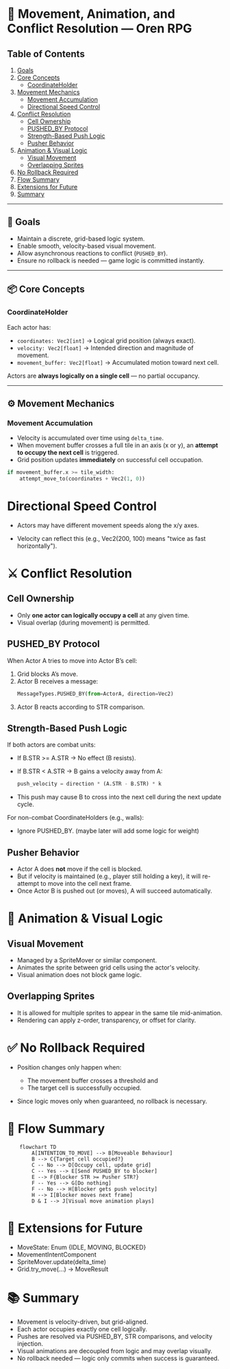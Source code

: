 # 🧭 Movement, Animation, and Conflict Resolution — Oren RPG

## Table of Contents

1. [Goals](#-goals)
2. [Core Concepts](#-core-concepts)
   - [CoordinateHolder](#coordinateholder)
3. [Movement Mechanics](#-movement-mechanics)
   - [Movement Accumulation](#movement-accumulation)
   - [Directional Speed Control](#directional-speed-control)
4. [Conflict Resolution](#-conflict-resolution)
   - [Cell Ownership](#cell-ownership)
   - [PUSHED_BY Protocol](#pushed_by-protocol)
   - [Strength-Based Push Logic](#strength-based-push-logic)
   - [Pusher Behavior](#pusher-behavior)
5. [Animation & Visual Logic](#-animation--visual-logic)
   - [Visual Movement](#visual-movement)
   - [Overlapping Sprites](#overlapping-sprites)
6. [No Rollback Required](#-no-rollback-required)
7. [Flow Summary](#-flow-summary)
8. [Extensions for Future](#-extensions-for-future)
9. [Summary](#-summary)

---

## 🎯 Goals

- Maintain a discrete, grid-based logic system.
- Enable smooth, velocity-based visual movement.
- Allow asynchronous reactions to conflict (`PUSHED_BY`).
- Ensure no rollback is needed — game logic is committed instantly.

---

## 📦 Core Concepts

### CoordinateHolder

Each actor has:
- `coordinates: Vec2[int]` → Logical grid position (always exact).
- `velocity: Vec2[float]` → Intended direction and magnitude of movement.
- `movement_buffer: Vec2[float]` → Accumulated motion toward next cell.

Actors are **always logically on a single cell** — no partial occupancy.

---

## ⚙️ Movement Mechanics

### Movement Accumulation

- Velocity is accumulated over time using `delta_time`.
- When movement buffer crosses a full tile in an axis (x or y), an **attempt to occupy the next cell** is triggered.
- Grid position updates **immediately** on successful cell occupation.

```python
if movement_buffer.x >= tile_width:
    attempt_move_to(coordinates + Vec2(1, 0))
```

# Directional Speed Control
- Actors may have different movement speeds along the x/y axes.

- Velocity can reflect this (e.g., Vec2(200, 100) means "twice as fast horizontally").

# ⚔️ Conflict Resolution
## Cell Ownership
- Only **one actor can logically occupy a cell** at any given time.
- Visual overlap (during movement) is permitted.

## PUSHED_BY Protocol
When Actor A tries to move into Actor B’s cell:

1. Grid blocks A’s move.
2. Actor B receives a message:
    ```python
    MessageTypes.PUSHED_BY(from=ActorA, direction=Vec2)
    ```
3. Actor B reacts according to STR comparison.

## Strength-Based Push Logic
If both actors are combat units:

- If B.STR >= A.STR → No effect (B resists).
- If B.STR < A.STR → B gains a velocity away from A:

    ```python
    push_velocity = direction * (A.STR - B.STR) * k
    ```
- This push may cause B to cross into the next cell during the next update cycle.

For non-combat CoordinateHolders (e.g., walls):

- Ignore PUSHED_BY. (maybe later will add some logic for weight)

## Pusher Behavior
- Actor A does **not** move if the cell is blocked.
- But if velocity is maintained (e.g., player still holding a key), it will re-attempt to move into the cell next frame.
- Once Actor B is pushed out (or moves), A will succeed automatically.

# 🎨 Animation & Visual Logic
## Visual Movement
- Managed by a SpriteMover or similar component.
- Animates the sprite between grid cells using the actor's velocity.
- Visual animation does not block game logic.

## Overlapping Sprites
- It is allowed for multiple sprites to appear in the same tile mid-animation.
- Rendering can apply z-order, transparency, or offset for clarity.

# ✅ No Rollback Required
- Position changes only happen when:
    - The movement buffer crosses a threshold and
    - The target cell is successfully occupied.

- Since logic moves only when guaranteed, no rollback is necessary.

# 🔁 Flow Summary
```mermaid
    flowchart TD
        A[INTENTION_TO_MOVE] --> B[Moveable Behaviour]
        B --> C{Target cell occupied?}
        C -- No --> D[Occupy cell, update grid]
        C -- Yes --> E[Send PUSHED_BY to blocker]
        E --> F{Blocker STR >= Pusher STR?}
        F -- Yes --> G[Do nothing]
        F -- No --> H[Blocker gets push velocity]
        H --> I[Blocker moves next frame]
        D & I --> J[Visual move animation plays]
```
# 🧩 Extensions for Future
- MoveState: Enum {IDLE, MOVING, BLOCKED}
- MovementIntentComponent
- SpriteMover.update(delta_time)
- Grid.try_move(...) → MoveResult

# 📚 Summary
- Movement is velocity-driven, but grid-aligned.
- Each actor occupies exactly one cell logically.
- Pushes are resolved via PUSHED_BY, STR comparisons, and velocity injection.
- Visual animations are decoupled from logic and may overlap visually.
- No rollback needed — logic only commits when success is guaranteed.